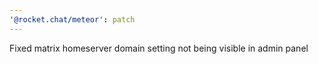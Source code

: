 ```yaml
---
'@rocket.chat/meteor': patch
---
```


Fixed matrix homeserver domain setting not being visible in admin panel
